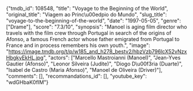 {"tmdb_id": 108548, "title": "Voyage to the Beginning of the World", "original_title": "Viagem ao Princ\u00edpio do Mundo", "slug_title": "voyage-to-the-beginning-of-the-world", "date": "1997-05-05", "genre": ["Drame"], "score": "7.3/10", "synopsis": "Manoel is aging film director who travels with the film crew through Portugal in search of the origins of Afonso, a famous French actor whose father emigrated from Portugal to France and in process remembers his own youth.", "image": "https://image.tmdb.org/t/p/w185_and_h278_bestv2/hbzVzb796lcX52vNzxHbgkyEkHL.jpg", "actors": ["Marcello Mastroianni (Manoel)", "Jean-Yves Gautier (Afonso)", "Leonor Silveira (Judite)", "Diogo D\u00f3ria (Duarte)", "Isabel de Castro (Maria Afonso)", "Manoel de Oliveira (Driver)"], "comments": [], "recommandations_id": [], "youtube_key": "wdGHbaK0fIM"}